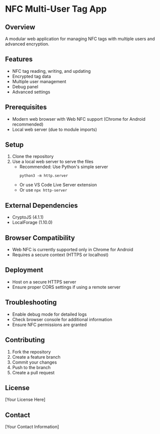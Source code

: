 # NFC Multi-User Tag App

## Overview
A modular web application for managing NFC tags with multiple users and advanced encryption.

## Features
- NFC tag reading, writing, and updating
- Encrypted tag data
- Multiple user management
- Debug panel
- Advanced settings

## Prerequisites
- Modern web browser with Web NFC support (Chrome for Android recommended)
- Local web server (due to module imports)

## Setup
1. Clone the repository
2. Use a local web server to serve the files
   - Recommended: Use Python's simple server
     ```
     python3 -m http.server
     ```
   - Or use VS Code Live Server extension
   - Or use `npx http-server`

## External Dependencies
- CryptoJS (4.1.1)
- LocalForage (1.10.0)

## Browser Compatibility
- Web NFC is currently supported only in Chrome for Android
- Requires a secure context (HTTPS or localhost)

## Deployment
- Host on a secure HTTPS server
- Ensure proper CORS settings if using a remote server

## Troubleshooting
- Enable debug mode for detailed logs
- Check browser console for additional information
- Ensure NFC permissions are granted

## Contributing
1. Fork the repository
2. Create a feature branch
3. Commit your changes
4. Push to the branch
5. Create a pull request

## License
[Your License Here]

## Contact
[Your Contact Information]
